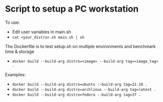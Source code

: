 # Script to setup a PC workstation

To use:
- Edit user variables in main.sh
- `cat <your_distro>.sh main.sh | sh`

The Dockerfile is to test setup.sh on multiple environments and benchmark time & storage
- `docker build --build-arg distro=<image> --build-arg tag=<image_tag> .`

Examples:
- `docker build --build-arg distro=ubuntu --build-arg tag=22.10 .`
- `docker build --build-arg distro=archlinux --build-arg tag=latest . `
- `docker build --build-arg distro=fedora --build-arg tag=37 .`
